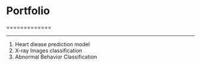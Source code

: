 # Portfolio
=============
***
1. Heart diease prediction model
2. X-ray Images classification
3. Abnormal Behavior Classification
